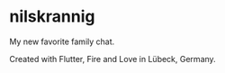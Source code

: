 # nilskrannig

My new favorite family chat.

Created with Flutter, Fire and Love in Lübeck, Germany.
